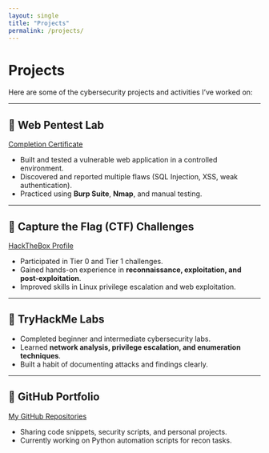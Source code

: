 ```yaml
---
layout: single
title: "Projects"
permalink: /projects/
---
```


# Projects  

Here are some of the cybersecurity projects and activities I’ve worked on:

---

## 🔹 Web Pentest Lab  
[Completion Certificate](https://forage-uploads-prod.s3.amazonaws.com/completion-certificates/9PBTqmSxAf6zZTseP/E9pA6qsdbeyEkp3ti_9PBTqmSxAf6zZTseP_NQFmAcsNRkeZdfGNh_1747822311724_completion_certificate.pdf)  

- Built and tested a vulnerable web application in a controlled environment.  
- Discovered and reported multiple flaws (SQL Injection, XSS, weak authentication).  
- Practiced using **Burp Suite**, **Nmap**, and manual testing.  

---

## 🔹 Capture the Flag (CTF) Challenges  
[HackTheBox Profile](https://app.hackthebox.com/profile/activity)  

- Participated in Tier 0 and Tier 1 challenges.  
- Gained hands-on experience in **reconnaissance, exploitation, and post-exploitation**.  
- Improved skills in Linux privilege escalation and web exploitation.  

---

## 🔹 TryHackMe Labs  
- Completed beginner and intermediate cybersecurity labs.  
- Learned **network analysis, privilege escalation, and enumeration techniques**.  
- Built a habit of documenting attacks and findings clearly.  

---

## 🔹 GitHub Portfolio  
[My GitHub Repositories](https://github.com/Djibrilgathoni)  

- Sharing code snippets, security scripts, and personal projects.  
- Currently working on Python automation scripts for recon tasks.  


